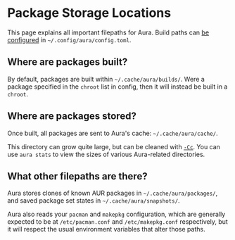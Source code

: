 # Package Storage Locations

This page explains all important filepaths for Aura. Build paths can [be
configured](configuration.md) in `~/.config/aura/config.toml`.

## Where are packages built?

By default, packages are built within `~/.cache/aura/builds/`. Were a package
specified in the `chroot` list in config, then it will instead be built in a
`chroot`.

## Where are packages stored?

Once built, all packages are sent to Aura's cache: `~/.cache/aura/cache/`.

This directory can grow quite large, but can be cleaned with
[`-Cc`](downgrading.md). You can use `aura stats` to view the sizes of
various Aura-related directories.

## What other filepaths are there?

Aura stores clones of known AUR packages in `~/.cache/aura/packages/`, and saved
package set states in `~/.cache/aura/snapshots/`.

Aura also reads your `pacman` and `makepkg` configuration, which are generally
expected to be at `/etc/pacman.conf` and `/etc/makepkg.conf` respectively, but
it will respect the usual environment variables that alter those paths.

